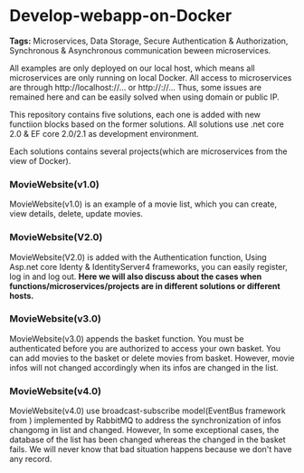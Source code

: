 # Develop-webapp-on-Docker
**Tags:** Microservices, Data Storage, Secure Authentication &amp; Authorization, Synchronous &amp; Asynchronous communication beween microservices.

All examples are only deployed on our local host, which means all microservices are only running on local Docker. All access to microservices are through http://localhost:<port>/<controller name>/... or http://<microservices name>:<port>/<controller name>/... Thus, some issues are remained here and can be easily solved when using domain or public IP.

This repository contains five solutions, each one is added with new functiion blocks based on the former solutions.
All solutions use .net core 2.0 & EF core 2.0/2.1 as development environment.

Each solutions contains several projects(which are microservices from the view of Docker). 

### **MovieWebsite(v1.0)**  
MovieWebsite(v1.0) is an example of a movie list, which you can create, view details, delete, update movies.

### **MovieWebsite(V2.0)**  
MovieWebsite(V2.0) is added with the Authentication function, Using Asp.net core Identy & IdentityServer4 frameworks, you can easily register, log in and log out. **Here we will also discuss about the cases when functions/microservices/projects are in different solutions or different hosts.**

### **MovieWebsite(v3.0)**  
MovieWebsite(v3.0)  appends the basket function. You must be authenticated before you are authorized to access your own basket. You can add movies to the basket or delete movies from basket. However, movie infos will not changed accordingly when its infos are changed in the list.

### **MovieWebsite(v4.0)**    
MovieWebsite(v4.0) use broadcast-subscribe model(EventBus framework from ) implemented by RabbitMQ to address the synchronization of infos changomg in list and changed. However, In some exceptional cases, the database of the list has been changed whereas the changed in the basket fails. We will never know that bad situation happens because we don't have any record.


